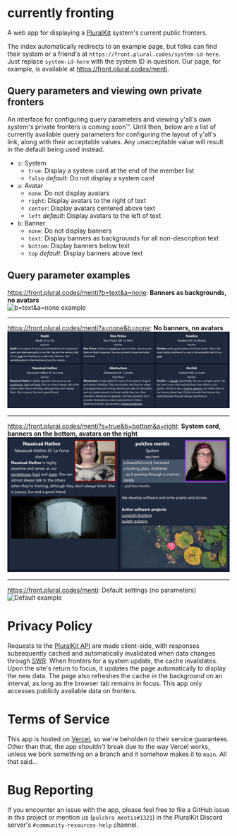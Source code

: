 # currently fronting

A web app for displaying a [PluralKit](https://pluralkit.me/) system's current public fronters.

The index automatically redirects to an example page, but folks can find their system or a friend's at `https://front.plural.codes/system-id-here`. Just replace `system-id-here` with the system ID in question. Our page, for example, is available at https://front.plural.codes/menti.

## Query parameters and viewing own private fronters

An interface for configuring query parameters and viewing y'all's own system's private fronters is coming soon&trade;. Until then, below are a list of currently available query parameters for configuring the layout of y'all's link, along with their acceptable values. Any unacceptable value will result in the default being used instead.

- `s`: System
  - `true`: Display a system card at the end of the member list
  - `false` _default_: Do not display a system card
- `a`: Avatar
  - `none`: Do not display avatars
  - `right`: Display avatars to the right of text
  - `center`: Display avatars centered above text
  - `left` _default_: Display avatars to the left of text
- `b`: Banner
  - `none`: Do not display banners
  - `text`: Display banners as backgrounds for all non-description text
  - `bottom`: Display banners below text
  - `top` _default_: Display banners above text

## Query parameter examples

https://front.plural.codes/menti?b=text&a=none: **Banners as backgrounds, no avatars**  
![b=text&a=none example](docs/b-text-a-none.png)

---

https://front.plural.codes/menti?a=none&b=none: **No banners, no avatars**  
![a=none&b=none example](docs/a-none-b-none.png)

---

https://front.plural.codes/menti?s=true&b=bottom&a=right: **System card, banners on the bottom, avatars on the right**  
![s=true&b=bottom&a=right example](docs/s-true-b-bottom-a-right.png)

---

https://front.plural.codes/menti: Default settings (no parameters)  
![Default example](docs/default.png)

# Privacy Policy

Requests to the [PluralKit API](https://pluralkit.me/api/) are made client-side, with responses subsequently cached and automatically invalidated when data changes through [SWR](https://swr.vercel.app/). When fronters for a system update, the cache invalidates. Upon the site's return to focus, it updates the page automatically to display the new data. The page also refreshes the cache in the background on an interval, as long as the browser tab remains in focus. This app only accesses publicly available data on fronters.

# Terms of Service

This app is hosted on [Vercel](https://vercel.com/), so we're beholden to their service guarantees. Other than that, the app _shouldn't_ break due to the way Vercel works, unless we bork something on a branch and it somehow makes it to `main`. All that said...

# Bug Reporting

If you encounter an issue with the app, please feel free to file a GitHub issue in this project or mention us (`pulchra mentis#1321`) in the PluralKit Discord server's `#community-resources-help` channel.
